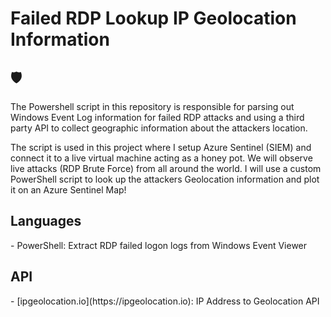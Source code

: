 # Failed RDP Lookup IP Geolocation Information

<h2>🛡️</h2>

The Powershell script in this repository is responsible for parsing out Windows Event Log information for failed RDP attacks and using a third party API to collect geographic information about the attackers location.

The script is used in this project where I setup Azure Sentinel (SIEM) and connect it to a live virtual machine acting as a honey pot. We will observe live attacks (RDP Brute Force) from all around the world. I will use a custom PowerShell script to look up the attackers Geolocation information and plot it on an Azure Sentinel Map!


<h2>Languages</h2>
- PowerShell: Extract RDP failed logon logs from Windows Event Viewer

<h2>API</h2>
- [ipgeolocation.io](https://ipgeolocation.io): IP Address to Geolocation API
